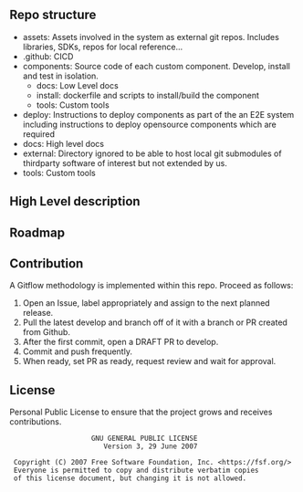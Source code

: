 
## Repo structure

- assets: Assets involved in the system as external git repos. Includes libraries, SDKs, repos for local reference...
- .github: CICD
- components: Source code of each custom component. Develop, install and test in isolation. 
  - docs: Low Level docs
  - install: dockerfile and scripts to install/build the component
  - tools: Custom tools
- deploy: Instructions to deploy components as part of the an E2E system including instructions to deploy opensource components which are required
- docs: High level docs
- external: Directory ignored to be able to host local git submodules of thirdparty software of interest but not extended by us.
- tools: Custom tools 

## High Level description



## Roadmap



## Contribution

A Gitflow methodology is implemented within this repo. Proceed as follows:

1. Open an Issue, label appropriately and assign to the next planned release.
2. Pull the latest develop and branch off of it with a branch or PR created from Github.
4. After the first commit, open a DRAFT PR to develop.
3. Commit and push frequently.
4. When ready, set PR as ready, request review and wait for approval.

## License

Personal Public License to ensure that the project grows and receives contributions.

```text
                    GNU GENERAL PUBLIC LICENSE
                       Version 3, 29 June 2007

 Copyright (C) 2007 Free Software Foundation, Inc. <https://fsf.org/>
 Everyone is permitted to copy and distribute verbatim copies
 of this license document, but changing it is not allowed.

```
